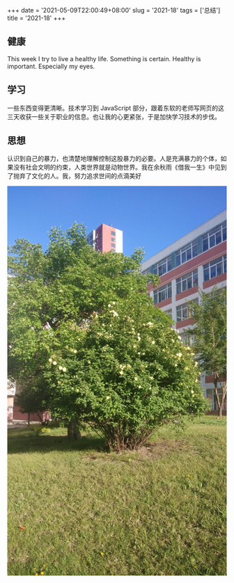 +++
date = '2021-05-09T22:00:49+08:00'
slug = '2021-18'
tags = ['总结']
title = '2021-18'
+++

## 健康

This week I try to live a healthy life. Something is certain. Healthy is important. Especially my eyes.

## 学习

一些东西变得更清晰。技术学习到 JavaScript 部分，跟着东软的老师写网页的这三天收获一些关于职业的信息。也让我的心更紧张，于是加快学习技术的步伐。

## 思想

认识到自己的暴力，也清楚地理解控制这股暴力的必要。人是充满暴力的个体，如果没有社会文明的约束，人类世界就是动物世界。我在余秋雨《借我一生》中见到了抛弃了文化的人。我，努力追求世间的点滴美好

![黄花](/images/yellow-flower.jpg "这些花开了好几天，我很喜欢")
